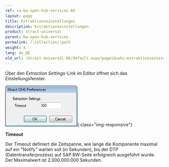 ```yaml
---
ref: xu-bw-open-hub-services-04
layout: page
title: Extraktionseinstellungen
description: Extraktionseinstellungen
product: xtract-universal
parent: bw-open-hub-services
permalink: /:collection/:path
weight: 4
lang: de_DE
old_url: /Xtract-Universal-DE/default.aspx?pageid=ohs-extraktionseinstellungen
---
```


Über den *Extraction Settings*-Link im Editor öffnet sich das Einstellungsfenster.

![Open-Hub-Services-Extraction-Settings](/img/content/Open-Hub-Services-Extraction-Settings.png){:class="img-responsive"}

**Timeout**

Der Timeout definiert die Zeitspanne, wie lange die Komponente maximal auf ein "Notify" warten soll (in Sekunden), bis der DTP (Datentransferprozess) auf SAP BW-Seite erfolgreich ausgeführt wurde. <br>
Der Maximalwert ist 2.000.000.000 Sekunden.